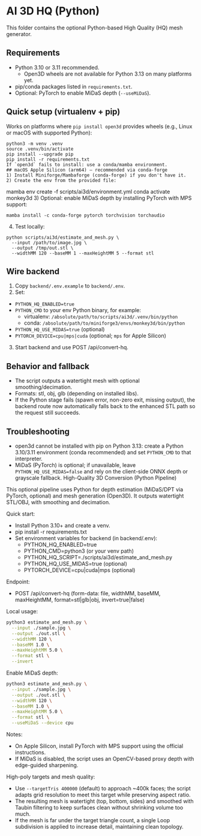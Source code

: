 # AI 3D HQ (Python)
This folder contains the optional Python-based High Quality (HQ) mesh generator.
## Requirements
- Python 3.10 or 3.11 recommended.
  - Open3D wheels are not available for Python 3.13 on many platforms yet.
- pip/conda packages listed in `requirements.txt`.
- Optional: PyTorch to enable MiDaS depth (`--useMiDaS`).
## Quick setup (virtualenv + pip)
Works on platforms where `pip install open3d` provides wheels (e.g., Linux or macOS with supported Python):
```
python3 -m venv .venv
source .venv/bin/activate
pip install --upgrade pip
pip install -r requirements.txt
If `open3d` fails to install: use a conda/mamba environment.
## macOS Apple Silicon (arm64) – recommended via conda-forge
1) Install Miniforge/Mambaforge (conda-forge) if you don't have it.
2) Create the env from the provided file:
```
mamba env create -f scripts/ai3d/environment.yml
conda activate monkey3d
3) Optional: enable MiDaS depth by installing PyTorch with MPS support:
```
mamba install -c conda-forge pytorch torchvision torchaudio
```
4) Test locally:
```
python scripts/ai3d/estimate_and_mesh.py \
  --input /path/to/image.jpg \
  --output /tmp/out.stl \
  --widthMM 120 --baseMM 1 --maxHeightMM 5 --format stl
```
## Wire backend
1) Copy `backend/.env.example` to `backend/.env`.
2) Set:
- `PYTHON_HQ_ENABLED=true`
- `PYTHON_CMD` to your env Python binary, for example:
  - virtualenv: `/absolute/path/to/scripts/ai3d/.venv/bin/python`
  - conda: `/absolute/path/to/miniforge3/envs/monkey3d/bin/python`
- `PYTHON_HQ_USE_MIDAS=true` (optional)
- `PYTORCH_DEVICE=cpu|mps|cuda` (optional; `mps` for Apple Silicon)
3) Start backend and use POST /api/convert-hq.
## Behavior and fallback
- The script outputs a watertight mesh with optional smoothing/decimation.
- Formats: stl, obj, glb (depending on installed libs).
- If the Python stage fails (spawn error, non-zero exit, missing output), the backend route now automatically falls back to the enhanced STL path so the request still succeeds.
## Troubleshooting
- open3d cannot be installed with pip on Python 3.13: create a Python 3.10/3.11 environment (conda recommended) and set `PYTHON_CMD` to that interpreter.
- MiDaS (PyTorch) is optional; if unavailable, leave `PYTHON_HQ_USE_MIDAS=false` and rely on the client-side ONNX depth or grayscale fallback.
High-Quality 3D Conversion (Python Pipeline)

This optional pipeline uses Python for depth estimation (MiDaS/DPT via PyTorch, optional) and mesh generation (Open3D). It outputs watertight STL/OBJ, with smoothing and decimation.

Quick start:
- Install Python 3.10+ and create a venv.
- pip install -r requirements.txt
- Set environment variables for backend (in backend/.env):
  - PYTHON_HQ_ENABLED=true
  - PYTHON_CMD=python3 (or your venv path)
  - PYTHON_HQ_SCRIPT=./scripts/ai3d/estimate_and_mesh.py
  - PYTHON_HQ_USE_MIDAS=true (optional)
  - PYTORCH_DEVICE=cpu|cuda|mps (optional)

Endpoint:
- POST /api/convert-hq (form-data: file, widthMM, baseMM, maxHeightMM, format=stl|glb|obj, invert=true|false)

Local usage:
```bash
python3 estimate_and_mesh.py \
  --input ./sample.jpg \
  --output ./out.stl \
  --widthMM 120 \
  --baseMM 1.0 \
  --maxHeightMM 5.0 \
  --format stl \
  --invert
```

Enable MiDaS depth:
```bash
python3 estimate_and_mesh.py \
  --input ./sample.jpg \
  --output ./out.stl \
  --widthMM 120 \
  --baseMM 1.0 \
  --maxHeightMM 5.0 \
  --format stl \
  --useMiDaS --device cpu
```

Notes:
- On Apple Silicon, install PyTorch with MPS support using the official instructions.
- If MiDaS is disabled, the script uses an OpenCV-based proxy depth with edge-guided sharpening.

High-poly targets and mesh quality:
- Use `--targetTris 400000` (default) to approach ~400k faces; the script adapts grid resolution to meet this target while preserving aspect ratio.
- The resulting mesh is watertight (top, bottom, sides) and smoothed with Taubin filtering to keep surfaces clean without shrinking volume too much.
- If the mesh is far under the target triangle count, a single Loop subdivision is applied to increase detail, maintaining clean topology.
